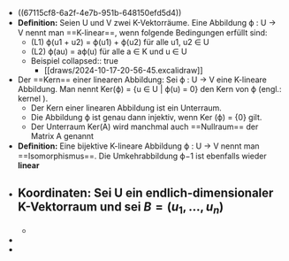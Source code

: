 - ((67115cf8-6a2f-4e7b-951b-648150efd5d4))
- **Deﬁnition:** Seien U und V zwei K-Vektorräume. Eine Abbildung ϕ : U → V nennt man ==K-linear==, wenn folgende Bedingungen erfüllt sind:
	- (L1) ϕ(u1 + u2) = ϕ(u1) + ϕ(u2) für alle u1, u2 ∈ U
	- (L2) ϕ(au) = aϕ(u) für alle a ∈ K und u ∈ U
	- Beispiel
	  collapsed:: true
		- [[draws/2024-10-17-20-56-45.excalidraw]]
- Der ==Kern== einer linearen Abbildung: Sei ϕ : U → V eine K-lineare Abbildung. Man nennt Ker(ϕ) = {u ∈ U | ϕ(u) = 0} den Kern von ϕ (engl.: kernel ).
	- Der Kern einer linearen Abbildung ist ein Unterraum.
	- Die Abbildung ϕ ist genau dann injektiv, wenn Ker (ϕ) = {0} gilt.
	- Der Unterraum Ker(A) wird manchmal auch ==Nullraum== der Matrix A genannt
- **Deﬁnition:** Eine bijektive K-lineare Abbildung ϕ : U → V nennt man ==Isomorphismus==. Die Umkehrabbildung ϕ−1 ist ebenfalls wieder **linear**
- **Koordinaten:** Sei U ein endlich-dimensionaler K-Vektorraum und sei $B=\left(u_1,\ldots,u_{n}\right)$
	-
	-
-
-